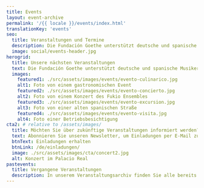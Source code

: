 ```yaml
---
title: Events
layout: event-archive
permalink: '/{{ locale }}/events/index.html'
translationKey: 'events'
seo:
  title: Veranstaltungen und Termine
  description: Die Fundación Goethe unterstützt deutsche und spanische Musiker und Künstler mit zahlreichen Aufführungs- und Ausstellungsmöglichkeiten.
  image: social/events-header.jpg
herogrid:
  title: Unsere nächsten Veranstaltungen
  text: Die Fundación Goethe unterstützt deutsche und spanische Musiker und Künstler mit zahlreichen Aufführungs- und Ausstellungsmöglichkeiten.
  images:
    featured1: ./src/assets/images/events/evento-culinarico.jpg
    alt1: Foto von einem gastronomischen Event
    featured2: ./src/assets/images/events/evento-concierto.jpg
    alt2: Foto von einem Konzert des Fukio Ensembles
    featured3: ./src/assets/images/events/evento-excursion.jpg
    alt3: Foto von einer alten spanischen Straße
    featured4: ./src/assets/images/events/evento-visita.jpg
    alt4: Foto einer Betriebsbesichtigung
cta2: # relative to /assets/images/
  title: Möchten Sie über zukünftige Veranstaltungen informiert werden?
  text: Abonnieren Sie unseren Newsletter, um Einladungen per E-Mail zu erhalten. In den E-Mails erhalten Sie Informationen zu ausgewählten Veranstaltungen sowie einen Link zur direkten Anmeldung. Es werden keine Werbemaßnahmen durchgeführt.
  btnText: Einladungen erhalten
  btnLink: /de/einladungen/
  image: ./src/assets/images/cta/concert2.jpg
  alt: Konzert im Palacio Real
pastevents:
  title: Vergangene Veranstaltungen
  description: In unserem Veranstaltungsarchiv finden Sie alle bereits stattgefundene Events und Termine
---
```

